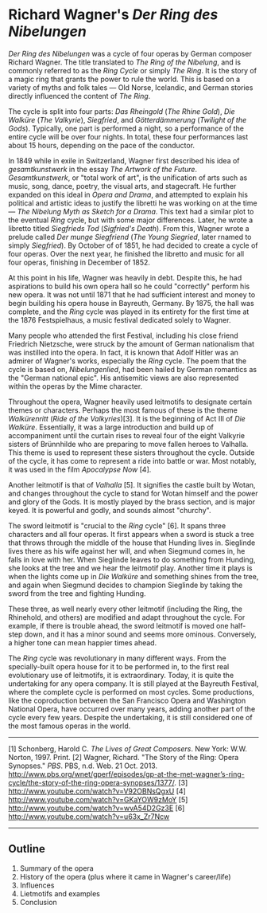 # Richard Wagner's _Der Ring des Nibelungen_

_Der Ring des Nibelungen_ was a cycle of four operas by German composer Richard Wagner. The title translated to _The Ring of the Nibelung_, and is commonly referred to as the _Ring Cycle_ or simply _The Ring_. It is the story of a magic ring that grants the power to rule the world. This is based on a variety of myths and folk tales — Old Norse, Icelandic, and German stories directly influenced the content of _The Ring_.

The cycle is split into four parts: _Das Rheingold_ (_The Rhine Gold_), _Die Walküre_ (_The Valkyrie_), _Siegfried_, and _Götterdämmerung_ (_Twilight of the Gods_). Typically, one part is performed a night, so a performance of the entire cycle will be over four nights. In total, these four performances last about 15 hours, depending on the pace of the conductor.

In 1849 while in exile in Switzerland, Wagner first described his idea of _gesamtkunstwerk_ in the essay _The Artwork of the Future_. _Gesamtkunstwerk_, or "total work of art", is the unification of arts such as music, song, dance, poetry, the visual arts, and stagecraft. He further expanded on this ideal in _Opera and Drama_, and attempted to explain his political and artistic ideas to justify the libretti he was working on at the time — _The Nibelung Myth as Sketch for a Drama_. This text had a similar plot to the eventual _Ring_ cycle, but with some major differences. Later, he wrote a libretto titled _Siegfrieds Tod_ (_Sigfried's Death_). From this, Wagner wrote a prelude called _Der munge Siegfriend_ (_The Young Siegried_, later rnamed to simply _Siegfried_). By October of of 1851, he had decided to create a cycle of four operas. Over the next year, he finished the libretto and music for all four operas, finishing in December of 1852.

At this point in his life, Wagner was heavily in debt. Despite this, he had aspirations to build his own opera hall so he could "correctly" perform his new opera. It was not until 1871 that he had sufficient interest and money to begin building his opera house in Bayreuth, Germany. By 1875, the hall was complete, and the _Ring_ cycle was played in its entirety for the first time at the 1876 Festspielhaus, a music festival dedicated solely to Wagner.

Many people who attended the first Festival, including his close friend Friedrich Nietzsche, were struck by the amount of German nationalism that was instilled into the opera. In fact, it is known that Adolf Hitler was an admirer of Wagner's works, especially the _Ring_ cycle. The poem that the cycle is based on, _Nibelungenlied_, had been hailed by German romantics as the "German national epic". His antisemitic views are also represented within the operas by the Mime character.

Throughout the opera, Wagner heavily used leitmotifs to designate certain themes or characters. Perhaps the most famous of these is the theme _Walkürenritt_ (_Ride of the Valkyries_)[3]. It is the beginning of Act III of _Die Walküre_. Essentially, it was a large introduction and build up of accompaniment until the curtain rises to reveal four of the eight Valkyrie sisters of Brünnhilde who are preparing to move fallen heroes to Valhalla. This theme is used to represent these sisters throughout the cycle. Outside of the cycle, it has come to represent a ride into battle or war. Most notably, it was used in the film _Apocalypse Now_ [4].

Another leitmotif is that of _Valhalla_ [5]. It signifies the castle built by Wotan, and changes throughout the cycle to stand for Wotan himself and the power and glory of the Gods. It is mostly played by the brass section, and is major keyed. It is powerful and godly, and sounds almost "churchy".

The sword leitmotif is "crucial to the _Ring_ cycle" [6]. It spans three characters and all four operas. It first appears when a sword is stuck a tree that throws through the middle of the house that Hunding lives in. Sieglinde lives there as his wife against her will, and when Siegmund comes in, he falls in love with her. When Sieglinde leaves to do something from Hunding, she looks at the tree and we hear the leitmotif play. Another time it plays is when the lights come up in _Die Walküre_ and something shines from the tree, and again when Siegmund decides to champion Sieglinde by taking the sword from the tree and fighting Hunding.

These three, as well nearly every other leitmotif (including the Ring, the Rhinehold, and others) are modified and adapt throughout the cycle. For example, if there is trouble ahead, the sword leitmotif is moved one half-step down, and it has a minor sound and seems more ominous. Conversely, a higher tone can mean happier times ahead.

The _Ring_ cycle was revolutionary in many different ways. From the specially-built opera house for it to be performed in, to the first real evolutionary use of leitmotifs, it is extraordinary. Today, it is quite the undertaking for any opera company. It is still played at the Bayreuth Festival, where the complete cycle is performed on most cycles. Some productions, like the coproduction between the San Francisco Opera and Washington National Opera, have occurred over many years, adding another part of the cycle every few years. Despite the undertaking, it is still considered one of the most famous operas in the world.

---

[1] Schonberg, Harold C. _The Lives of Great Composers_. New York: W.W. Norton, 1997. Print.
[2] Wagner, Richard. "The Story of the Ring: Opera Synopses." _PBS_. PBS, n.d. Web. 21 Oct. 2013. <http://www.pbs.org/wnet/gperf/episodes/gp-at-the-met-wagner’s-ring-cycle/the-story-of-the-ring-opera-synopses/1377/>.
[3] http://www.youtube.com/watch?v=V92OBNsQgxU
[4] http://www.youtube.com/watch?v=GKaYOW9zMoY
[5] http://www.youtube.com/watch?v=wvA54D2Gz3E
[6] http://www.youtube.com/watch?v=u63x_Zr7Ncw

---

## Outline

1. Summary of the opera
2. History of the opera (plus where it came in Wagner's career/life)
3. Influences
4. Lietmotifs and examples
5. Conclusion